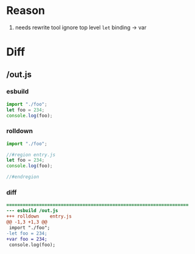 # Reason
1. needs rewrite tool ignore top level `let` binding -> var
# Diff
## /out.js
### esbuild
```js
import "./foo";
let foo = 234;
console.log(foo);
```
### rolldown
```js
import "./foo";

//#region entry.js
let foo = 234;
console.log(foo);

//#endregion
```
### diff
```diff
===================================================================
--- esbuild	/out.js
+++ rolldown	entry.js
@@ -1,3 +1,3 @@
 import "./foo";
-let foo = 234;
+var foo = 234;
 console.log(foo);

```